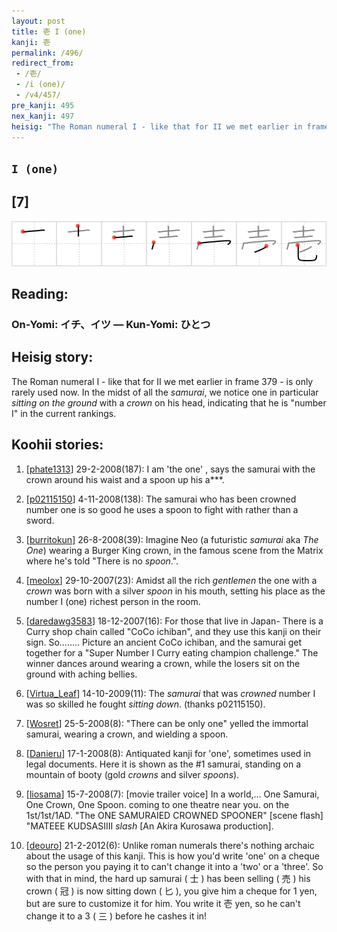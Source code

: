 ```yaml
---
layout: post
title: 壱 I (one)
kanji: 壱
permalink: /496/
redirect_from:
 - /壱/
 - /i (one)/
 - /v4/457/
pre_kanji: 495
nex_kanji: 497
heisig: "The Roman numeral I - like that for II we met earlier in frame 379 - is only rarely used now. In the midst of all the <i>samurai</i>, we notice one in particular <i>sitting on the ground</i> with a <i>crown</i> on his head, indicating that he is &quot;number I&quot; in the current rankings."
---
```


## `I (one)`

## [7]

<div class="stroke"><img src="../images/E5A3B1.png" /></div>

## Reading:

### On-Yomi: イチ、イツ &mdash; Kun-Yomi: ひとつ

## Heisig story:

The Roman numeral I - like that for II we met earlier in frame 379 - is only rarely used now. In the midst of all the <i>samurai</i>, we notice one in particular <i>sitting on the ground</i> with a <i>crown</i> on his head, indicating that he is &quot;number I&quot; in the current rankings.

## Koohii stories:

1) [<a href="http://kanji.koohii.com/profile/phate1313">phate1313</a>] 29-2-2008(187): I am &#039;the one&#039; , says the samurai with the crown around his waist and a spoon up his a***.

2) [<a href="http://kanji.koohii.com/profile/p02115150">p02115150</a>] 4-11-2008(138): The samurai who has been crowned number one is so good he uses a spoon to fight with rather than a sword.

3) [<a href="http://kanji.koohii.com/profile/burritokun">burritokun</a>] 26-8-2008(39): Imagine Neo (a futuristic <em>samurai</em> aka <em>The One</em>) wearing a Burger King crown, in the famous scene from the Matrix where he&#039;s told &quot;There is no <em>spoon</em>.&quot;.

4) [<a href="http://kanji.koohii.com/profile/meolox">meolox</a>] 29-10-2007(23): Amidst all the rich <em>gentlemen</em> the one with a <em>crown</em> was born with a silver <em>spoon</em> in his mouth, setting his place as the number I (one) richest person in the room.

5) [<a href="http://kanji.koohii.com/profile/daredawg3583">daredawg3583</a>] 18-12-2007(16): For those that live in Japan- There is a Curry shop chain called &quot;CoCo ichiban&quot;, and they use this kanji on their sign. So........ Picture an ancient CoCo ichiban, and the samurai get together for a &quot;Super Number I Curry eating champion challenge.&quot; The winner dances around wearing a crown, while the losers sit on the ground with aching bellies.

6) [<a href="http://kanji.koohii.com/profile/Virtua_Leaf">Virtua_Leaf</a>] 14-10-2009(11): The <em>samurai</em> that was <em>crowned</em> number I was so skilled he fought <em>sitting down</em>. (thanks p02115150).

7) [<a href="http://kanji.koohii.com/profile/Wosret">Wosret</a>] 25-5-2008(8): &quot;There can be only one&quot; yelled the immortal samurai, wearing a crown, and wielding a spoon.

8) [<a href="http://kanji.koohii.com/profile/Danieru">Danieru</a>] 17-1-2008(8): Antiquated kanji for &#039;one&#039;, sometimes used in legal documents. Here it is shown as the #1 samurai, standing on a mountain of booty (gold <em>crowns</em> and silver <em>spoons</em>).

9) [<a href="http://kanji.koohii.com/profile/liosama">liosama</a>] 15-7-2008(7): [movie trailer voice] In a world,... One Samurai, One Crown, One Spoon. coming to one theatre near you. on the 1st/1st/1AD. &quot;The ONE SAMURAIED CROWNED SPOONER&quot; [scene flash] &quot;MATEEE KUDSASIIII <em>slash</em> [An Akira Kurosawa production].

10) [<a href="http://kanji.koohii.com/profile/deouro">deouro</a>] 21-2-2012(6): Unlike roman numerals there&#039;s nothing archaic about the usage of this kanji. This is how you&#039;d write &#039;one&#039; on a cheque so the person you paying it to can&#039;t change it into a &#039;two&#039; or a &#039;three&#039;. So with that in mind, the hard up samurai ( 士 ) has been selling ( 売 ) his crown ( 冠 ) is now sitting down ( 匕 ), you give him a cheque for 1 yen, but are sure to customize it for him. You write it 壱 yen, so he can&#039;t change it to a 3 ( 三 ) before he cashes it in!
